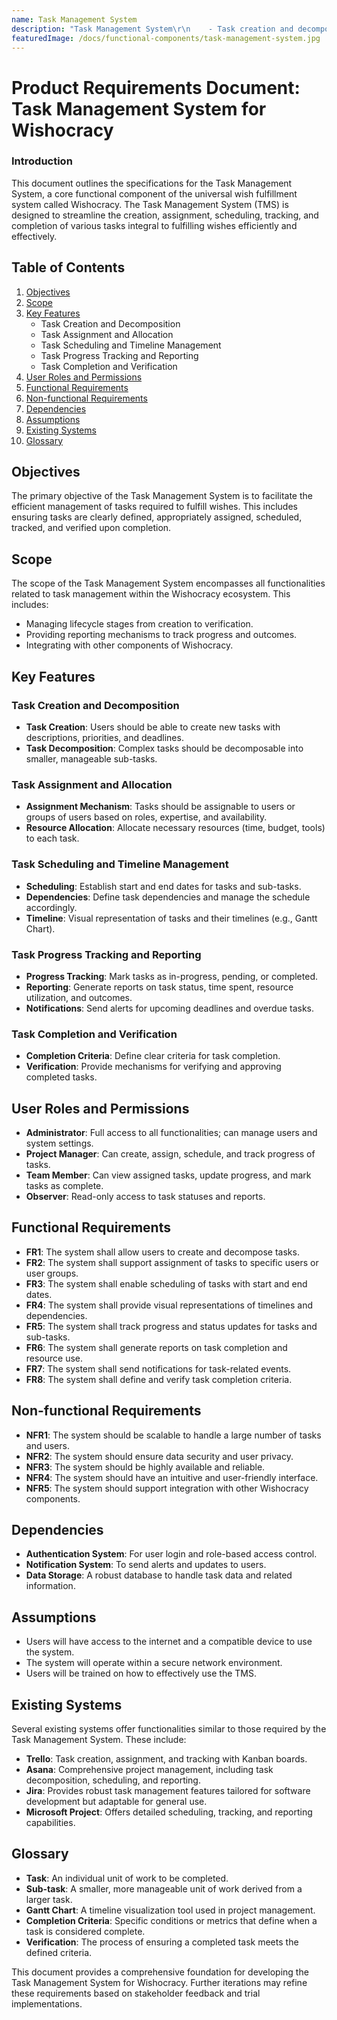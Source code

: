 ```yaml
---
name: Task Management System
description: "Task Management System\r\n    - Task creation and decomposition\r\n    - Task assignment and allocation\r\n    - Task scheduling and timeline management\r\n    - Task progress tracking and reporting\r\n    - Task completion and verification\r\n\r"
featuredImage: /docs/functional-components/task-management-system.jpg
---
```

# Product Requirements Document: Task Management System for Wishocracy

### Introduction

This document outlines the specifications for the Task Management System, a core functional component of the universal wish fulfillment system called Wishocracy. The Task Management System (TMS) is designed to streamline the creation, assignment, scheduling, tracking, and completion of various tasks integral to fulfilling wishes efficiently and effectively.

## Table of Contents

1. [Objectives](#objectives)
2. [Scope](#scope)
3. [Key Features](#key-features)
    - Task Creation and Decomposition
    - Task Assignment and Allocation
    - Task Scheduling and Timeline Management
    - Task Progress Tracking and Reporting
    - Task Completion and Verification
4. [User Roles and Permissions](#user-roles-and-permissions)
5. [Functional Requirements](#functional-requirements)
6. [Non-functional Requirements](#non-functional-requirements)
7. [Dependencies](#dependencies)
8. [Assumptions](#assumptions)
9. [Existing Systems](#existing-systems)
10. [Glossary](#glossary)

## Objectives

The primary objective of the Task Management System is to facilitate the efficient management of tasks required to fulfill wishes. This includes ensuring tasks are clearly defined, appropriately assigned, scheduled, tracked, and verified upon completion.

## Scope

The scope of the Task Management System encompasses all functionalities related to task management within the Wishocracy ecosystem. This includes:
- Managing lifecycle stages from creation to verification.
- Providing reporting mechanisms to track progress and outcomes.
- Integrating with other components of Wishocracy.

## Key Features

### Task Creation and Decomposition
- **Task Creation**: Users should be able to create new tasks with descriptions, priorities, and deadlines.
- **Task Decomposition**: Complex tasks should be decomposable into smaller, manageable sub-tasks.

### Task Assignment and Allocation
- **Assignment Mechanism**: Tasks should be assignable to users or groups of users based on roles, expertise, and availability.
- **Resource Allocation**: Allocate necessary resources (time, budget, tools) to each task.

### Task Scheduling and Timeline Management
- **Scheduling**: Establish start and end dates for tasks and sub-tasks.
- **Dependencies**: Define task dependencies and manage the schedule accordingly.
- **Timeline**: Visual representation of tasks and their timelines (e.g., Gantt Chart).

### Task Progress Tracking and Reporting
- **Progress Tracking**: Mark tasks as in-progress, pending, or completed.
- **Reporting**: Generate reports on task status, time spent, resource utilization, and outcomes.
- **Notifications**: Send alerts for upcoming deadlines and overdue tasks.

### Task Completion and Verification
- **Completion Criteria**: Define clear criteria for task completion.
- **Verification**: Provide mechanisms for verifying and approving completed tasks.

## User Roles and Permissions

- **Administrator**: Full access to all functionalities; can manage users and system settings.
- **Project Manager**: Can create, assign, schedule, and track progress of tasks.
- **Team Member**: Can view assigned tasks, update progress, and mark tasks as complete.
- **Observer**: Read-only access to task statuses and reports.

## Functional Requirements

- **FR1**: The system shall allow users to create and decompose tasks.
- **FR2**: The system shall support assignment of tasks to specific users or user groups.
- **FR3**: The system shall enable scheduling of tasks with start and end dates.
- **FR4**: The system shall provide visual representations of timelines and dependencies.
- **FR5**: The system shall track progress and status updates for tasks and sub-tasks.
- **FR6**: The system shall generate reports on task completion and resource use.
- **FR7**: The system shall send notifications for task-related events.
- **FR8**: The system shall define and verify task completion criteria.

## Non-functional Requirements

- **NFR1**: The system should be scalable to handle a large number of tasks and users.
- **NFR2**: The system should ensure data security and user privacy.
- **NFR3**: The system should be highly available and reliable.
- **NFR4**: The system should have an intuitive and user-friendly interface.
- **NFR5**: The system should support integration with other Wishocracy components.

## Dependencies

- **Authentication System**: For user login and role-based access control.
- **Notification System**: To send alerts and updates to users.
- **Data Storage**: A robust database to handle task data and related information.

## Assumptions

- Users will have access to the internet and a compatible device to use the system.
- The system will operate within a secure network environment.
- Users will be trained on how to effectively use the TMS.

## Existing Systems

Several existing systems offer functionalities similar to those required by the Task Management System. These include:
- **Trello**: Task creation, assignment, and tracking with Kanban boards.
- **Asana**: Comprehensive project management, including task decomposition, scheduling, and reporting.
- **Jira**: Provides robust task management features tailored for software development but adaptable for general use.
- **Microsoft Project**: Offers detailed scheduling, tracking, and reporting capabilities.

## Glossary

- **Task**: An individual unit of work to be completed.
- **Sub-task**: A smaller, more manageable unit of work derived from a larger task.
- **Gantt Chart**: A timeline visualization tool used in project management.
- **Completion Criteria**: Specific conditions or metrics that define when a task is considered complete.
- **Verification**: The process of ensuring a completed task meets the defined criteria.

This document provides a comprehensive foundation for developing the Task Management System for Wishocracy. Further iterations may refine these requirements based on stakeholder feedback and trial implementations.
